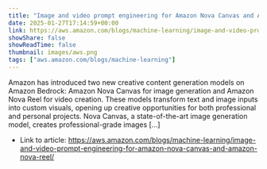```yaml
---
title: "Image and video prompt engineering for Amazon Nova Canvas and Amazon Nova Reel"
date: 2025-01-27T17:14:59+00:00
link: https://aws.amazon.com/blogs/machine-learning/image-and-video-prompt-engineering-for-amazon-nova-canvas-and-amazon-nova-reel/
showShare: false
showReadTime: false
thumbnail: images/aws.png
tags: ["aws.amazon.com/blogs/machine-learning"]
---
```

Amazon has introduced two new creative content generation models on Amazon Bedrock: Amazon Nova Canvas for image generation and Amazon Nova Reel for video creation. These models transform text and image inputs into custom visuals, opening up creative opportunities for both professional and personal projects. Nova Canvas, a state-of-the-art image generation model, creates professional-grade images […]

- Link to article: https://aws.amazon.com/blogs/machine-learning/image-and-video-prompt-engineering-for-amazon-nova-canvas-and-amazon-nova-reel/